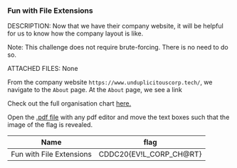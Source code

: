<h3> Fun with File Extensions </h3>

DESCRIPTION:
Now that we have their company website, it will be helpful for us to know how the company layout is like.

Note:
This challenge does not require brute-forcing. There is no need to do so.

ATTACHED FILES:
None

From the company website `https://www.unduplicitouscorp.tech/`, we navigate to the `About` page.
At the `About` page, we see a link

Check out the full organisation chart [here.](https://www.unduplicitouscorp.tech/Organisation%20Chart.pdf)

Open the [.pdf file](https://www.unduplicitouscorp.tech/Organisation%20Chart.pdf) with any pdf editor 
and move the text boxes such that the image of the flag is revealed.  

Name | flag
--- | ---
Fun with File Extensions  |  CDDC20{EV!L_CORP_CH@RT}
